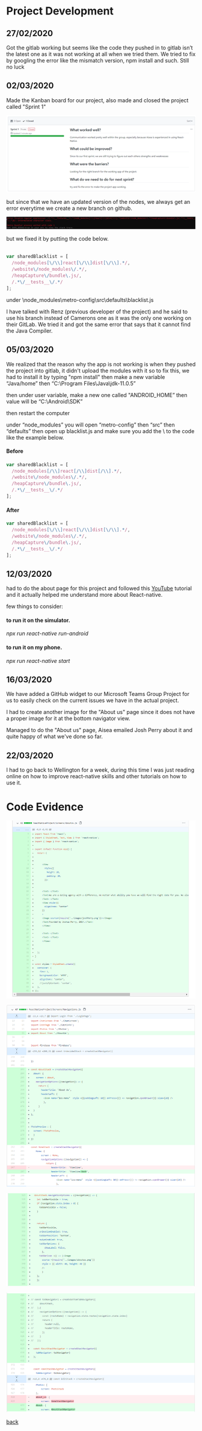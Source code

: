 

# Project Development

## 27/02/2020

Got the gitlab working but seems like the code they pushed in to gitlab isn’t the latest one as it was not working at all when we tried them. We tried to fix by googling the error like the mismatch version, npm install and such. Still no luck

## 02/03/2020

Made the Kanban board for our project, also made and closed the project called "Sprint 1"

![sprint1](https://github.com/amorjk1/Project-1/blob/master/assets/images/development1.png?raw=true)

but since that we have an updated version of the nodes, we always get an error everytime we create a new branch on github.

![error](https://github.com/amorjk1/Project-1/blob/master/assets/images/development2.png?raw=true)

but we fixed it by putting the code below.

```js

var sharedBlacklist = [
  /node_modules[\/\\]react[\/\\]dist[\/\\].*/,
  /website\/node_modules\/.*/,
  /heapCapture\/bundle\.js/,
  /.*\/__tests__\/.*/
];
```

under \node_modules\metro-config\src\defaults\blacklist.js

I have talked with Renz (previous developer of the project) and he said to use his branch instead of Camerons one as it was the only one working on their GitLab. We tried it and got the same error that says that it cannot find the Java Compiler.

## 05/03/2020

We realized that the reason why the app is not working is when they pushed the project into gitlab, it didn't upload the modules with it so to fix this, we had to install it by typing "npm install" then make a new variable “Java/home” then “C:\Program Files\Java\jdk-11.0.5” 

then under user variable, make a new one called "ANDROID_HOME” then value will be “C:\Android\SDK”

then restart the computer

under “node_modules” you will open “metro-config” then “src” then “defaults” then open up blacklist.js and make sure you add the \ to the code like the example below.

#### Before

```js
var sharedBlacklist = [
  /node_modules[/\\]react[/\\]dist[/\\].*/,
  /website\/node_modules\/.*/,
  /heapCapture\/bundle\.js/,
  /.*\/__tests__\/.*/
];
```

#### After

```js
var sharedBlacklist = [
  /node_modules[\/\\]react[\/\\]dist[\/\\].*/,
  /website\/node_modules\/.*/,
  /heapCapture\/bundle\.js/,
  /.*\/__tests__\/.*/
];
```


## 12/03/2020

had to do the about page for this project and followed this <a href="https://www.youtube.com/watch?v=0h2TLGJya4A">YouTube</a> tutorial and it actually helped me understand more about React-native.

few things to consider:

#### to run it on the simulator.
_npx run react-native run-android_

#### to run it on my phone.
_npx run react-native start_

## 16/03/2020

We have added a GitHub widget to our Microsoft Teams Group Project for us to easily check on the current issues we have in the actual project.

I had to create another image for the "About us" page since it does not have a proper image for it at the bottom navigator view.

Managed to do the "About us" page, Aisea emailed Josh Perry about it and quite happy of what we've done so far.

## 22/03/2020

I had to go back to Wellington for a week, during this time I was just reading online on how to improve react-native skills and other tutorials on how to use it.

# Code Evidence

![evidence1](https://github.com/amorjk1/Project-1/blob/master/assets/images/codeEvidence1.PNG?raw=true)

![evidence2](https://github.com/amorjk1/Project-1/blob/master/assets/images/codeEvidence2.PNG?raw=true)

![evidence3](https://github.com/amorjk1/Project-1/blob/master/assets/images/codeEvidence3.PNG?raw=true)

![evidence4](https://github.com/amorjk1/Project-1/blob/master/assets/images/codeEvidence4.PNG?raw=true)


[back](./)
